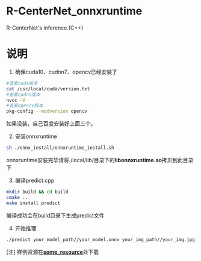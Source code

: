 # R-CenterNet_onnxruntime
R-CenterNet's inference.(C++)


# 说明
1. 确保cuda10、cudnn7、opencv已经安装了
```Bash
#查看cuda版本
cat /usr/local/cuda/version.txt
#查看cudnn版本
nvcc -V
#查看opencv版本
pkg-config --modversion opencv
```
如果没装，自己百度安装好上面三个。

2. 安装onnxruntime
``` Bash
sh ./onnx_install/onnxruntime_install.sh
```
onnxruntime安装完毕请将./local/lib/目录下的**libonnxruntime.so**拷贝到此目录下

3. 编译predict.cpp
``` Bash
mkdir build && cd build
cmake ..
make install predict
```
编译成功会在build目录下生成predict文件

4. 开始推理
``` Bash
./predict your_model_path//your_model.onnx your_img_path//your_img.jpg
```
[注]
样例资源在[**some_resource**](https://github.com/ZeroE04/some_resource/tree/main/R-CenterNet_onnxruntime)处下载
